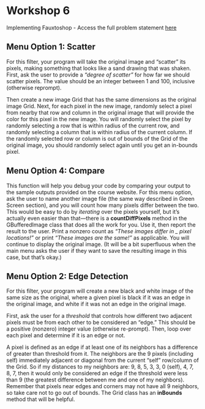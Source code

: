# Workshop 6

Implementing Fauxtoshop - Access the full problem statement [here](https://github.com/cadtexas/fa17-cplusplus/blob/master/workshops/workshop4/Fauxtoshop.pdf)

## Menu Option 1: Scatter

For this filter, your program will take the original image and “scatter” its pixels, making something that looks like a sand drawing that was shaken. First, ask the user to provide a *“degree of scatter”* for how far we should scatter pixels. The value should be an integer between 1 and 100, inclusive (otherwise reprompt).

Then create a new image Grid that has the same dimensions as the original image Grid. Next, for each pixel in the new image, randomly select a pixel from nearby that row and column in the original image that will provide the color for this pixel in the new image. You will randomly select the pixel by randomly selecting a row that is within radius of the current row, and randomly selecting a column that is within radius of the current column. If the randomly selected row or column is out of bounds of the Grid of the original image, you should randomly select again until you get an in-bounds pixel.

## Menu Option 4: Compare

This function will help you debug your code by comparing your output to the sample outputs provided on the course website. For this menu option, ask the user to name another image file (the same way described in Green Screen section), and you will count how many pixels differ between the two. This would be easy to do by *iterating* over the pixels yourself, but it’s actually even easier than that—there is a **countDiffPixels** method in the GBufferedImage class that does all the work for you. Use it, then report the result to the user. Print a nonzero count as *“These images differ in _ pixel locations!”* or print *“These images are the same!”* as applicable. You will continue to display the original image. (It will be a bit superfluous when the main menu asks the user if they want to save the resulting image in this case, but that’s okay.)

## Menu Option 2: Edge Detection

For this filter, your program will create a new black and white image of the same size as the original, where a given pixel is black if it was an edge in the original image, and white if it was not an edge in the original image.

First, ask the user for a *threshold* that controls how different two adjacent pixels must be from each other to be considered an “edge.” This should be a positive (nonzero) integer value (otherwise re-prompt). Then, loop over each pixel and determine if it is an edge or not.

A pixel is defined as an edge if at least one of its neighbors has a difference of greater than threshold from it. The neighbors are the 9 pixels (including self) immediately adjacent or diagonal from the current “self” row/column of the Grid. So if my distances to my neighbors are: 9, 8, 5, 3, 3, 0 (self), 4, 7, 8, 7, then it would only be considered an edge if the threshold were less than 9 (the greatest difference between me and one of my neighbors). Remember that pixels near edges and corners may not have all 9 neighbors, so take care not to go out of bounds. The Grid class has an **inBounds** method that will be helpful.




